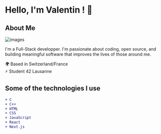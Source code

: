 # Hello, I'm Valentin ! 👋

## About Me
![images](https://github.com/LFifMan/LFifMan/assets/105165762/68ebee7a-eab4-4278-998c-35dfc5cd92bf)


I'm a Full-Stack developper. I'm passionate about coding, open source, and building meaningful software that improves the lives of those around me.

🌍 Based in Switzerland/France   
⚡ Student 42 Lausanne

## Some of the technologies I use
```diff
+ C
+ C++
+ HTML
+ CSS
+ JavaScript
+ React
+ Next.js
```
<!--
**LFifMan/LFifMan** is a ✨ _special_ ✨ repository because its `README.md` (this file) appears on your GitHub profile.

Here are some ideas to get you started:

- 🔭 I’m currently working on ...
- 🌱 I’m currently learning ...
- 👯 I’m looking to collaborate on ...
- 🤔 I’m looking for help with ...
- 💬 Ask me about ...
- 📫 How to reach me: ...
- 😄 Pronouns: ...
- ⚡ Fun fact: ...
-->
